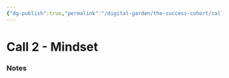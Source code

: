 ```yaml
---
{"dg-publish":true,"permalink":"/digital-garden/the-success-cohort/call-2-mindset/"}
---
```


# Call 2 - Mindset

### Notes
